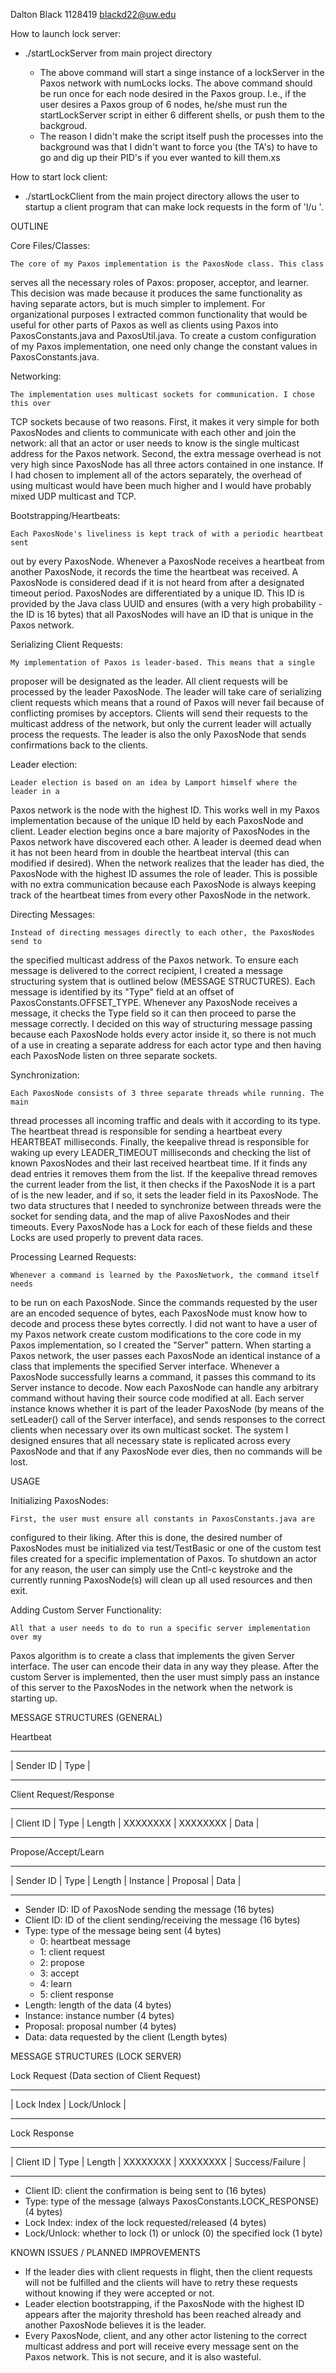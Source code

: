 Dalton Black
1128419
blackd22@uw.edu

How to launch lock server:
  - ./startLockServer <numLocks> from main project directory
    - The above command will start a singe instance of a lockServer in the Paxos
      network with numLocks locks. The above command should be run once for each
      node desired in the Paxos group. I.e., if the user desires a Paxos group
      of 6 nodes, he/she must run the startLockServer script in either 6
      different shells, or push them to the backgroud.
    - The reason I didn't make the script itself push the processes into the
      background was that I didn't want to force you (the TA's) to have to go
      and dig up their PID's if you ever wanted to kill them.xs

How to start lock client:
  - ./startLockClient from the main project directory allows the user to startup
    a client program that can make lock requests in the form of 'l/u <num>'.


OUTLINE

  Core Files/Classes:

    The core of my Paxos implementation is the PaxosNode class. This class
  serves all the necessary roles of Paxos: proposer, acceptor, and learner. This
  decision was made because it produces the same functionality as having
  separate actors, but is much simpler to implement. For organizational purposes
  I extracted common functionality that would be useful for other parts of Paxos
  as well as clients using Paxos into PaxosConstants.java and PaxosUtil.java. To
  create a custom configuration of my Paxos implementation, one need only change
  the constant values in PaxosConstants.java.

  Networking:

    The implementation uses multicast sockets for communication. I chose this over
  TCP sockets because of two reasons. First, it makes it very simple for both
  PaxosNodes and clients to communicate with each other and join the network:
  all that an actor or user needs to know is the single multicast address for
  the Paxos network. Second, the extra message overhead is not very high since
  PaxosNode has all three actors contained in one instance. If I had chosen to
  implement all of the actors separately, the overhead of using multicast would
  have been much higher and I would have probably mixed UDP multicast and TCP.

  Bootstrapping/Heartbeats:

    Each PaxosNode's liveliness is kept track of with a periodic heartbeat sent
  out by every PaxosNode. Whenever a PaxosNode receives a heartbeat from another
  PaxosNode, it records the time the heartbeat was received. A PaxosNode is
  considered dead if it is not heard from after a designated timeout period.
  PaxosNodes are differentiated by a unique ID. This ID is provided by the Java
  class UUID and ensures (with a very high probability - the ID is 16 bytes)
  that all PaxosNodes will have an ID that is unique in the Paxos network.

  Serializing Client Requests:

    My implementation of Paxos is leader-based. This means that a single
  proposer will be designated as the leader. All client requests will be
  processed by the leader PaxosNode. The leader will take care of serializing
  client requests which means that a round of Paxos will never fail because
  of conflicting promises by acceptors. Clients will send their requests to the
  multicast address of the network, but only the current leader will actually
  process the requests. The leader is also the only PaxosNode that sends
  confirmations back to the clients.

  Leader election:

    Leader election is based on an idea by Lamport himself where the leader in a
  Paxos network is the node with the highest ID. This works well in my Paxos
  implementation because of the unique ID held by each PaxosNode and client.
  Leader election begins once a bare majority of PaxosNodes in the Paxos network
  have discovered each other. A leader is deemed dead when it has not been heard
  from in double the heartbeat interval (this can modified if desired). When
  the network realizes that the leader has died, the PaxosNode with the highest
  ID assumes the role of leader. This is possible with no extra communication
  because each PaxosNode is always keeping track of the heartbeat times from
  every other PaxosNode in the network.

  Directing Messages:

    Instead of directing messages directly to each other, the PaxosNodes send to
  the specified multicast address of the Paxos network. To ensure each message
  is delivered to the correct recipient, I created a message structuring system
  that is outlined below (MESSAGE STRUCTURES). Each message is identified by its
  "Type" field at an offset of PaxosConstants.OFFSET_TYPE. Whenever any
  PaxosNode receives a message, it checks the Type field so it can then proceed
  to parse the message correctly. I decided on this way of structuring message
  passing because each PaxosNode holds every actor inside it, so there is not
  much of a use in creating a separate address for each actor type and then
  having each PaxosNode listen on three separate sockets.

  Synchronization:

    Each PaxosNode consists of 3 three separate threads while running. The main
  thread processes all incoming traffic and deals with it according to its type.
  The heartbeat thread is responsible for sending a heartbeat every HEARTBEAT
  milliseconds. Finally, the keepalive thread is responsible for waking up every
  LEADER_TIMEOUT milliseconds and checking the list of known PaxosNodes and
  their last received heartbeat time. If it finds any dead entries it removes
  them from the list. If the keepalive thread removes the current leader from
  the list, it then checks if the PaxosNode it is a part of is the new leader,
  and if so, it sets the leader field in its PaxosNode. The two data structures
  that I needed to synchronize between threads were the socket for sending data,
  and the map of alive PaxosNodes and their timeouts. Every PaxosNode has a Lock
  for each of these fields and these Locks are used properly to prevent data
  races.

  Processing Learned Requests:

    Whenever a command is learned by the PaxosNetwork, the command itself needs
  to be run on each PaxosNode. Since the commands requested by the user are an
  encoded sequence of bytes, each PaxosNode must know how to decode and process
  these bytes correctly. I did not want to have a user of my Paxos network
  create custom modifications to the core code in my Paxos implementation, so I
  created the "Server" pattern. When starting a Paxos network, the user passes
  each PaxosNode an identical instance of a class that implements the specified
  Server interface. Whenever a PaxosNode successfully learns a command, it
  passes this command to its Server instance to decode. Now each PaxosNode can
  handle any arbitrary command without having their source code modified at all.
  Each server instance knows whether it is part of the leader PaxosNode (by
  means of the setLeader() call of the Server interface), and sends responses to
  the correct clients when necessary over its own multicast socket. The system I
  designed ensures that all necessary state is replicated across every PaxosNode
  and that if any PaxosNode ever dies, then no commands will be lost.


USAGE

  Initializing PaxosNodes:

    First, the user must ensure all constants in PaxosConstants.java are
  configured to their liking. After this is done, the desired number of
  PaxosNodes must be initialized via test/TestBasic or one of the custom test
  files created for a specific implementation of Paxos. To shutdown an actor for
  any reason, the user can simply use the Cntl-c keystroke and the currently
  running PaxosNode(s) will clean up all used resources and then exit.

  Adding Custom Server Functionality:

    All that a user needs to do to run a specific server implementation over my
  Paxos algorithm is to create a class that implements the given Server
  interface. The user can encode their data in any way they please. After the
  custom Server is implemented, then the user must simply pass an instance of
  this server to the PaxosNodes in the network when the network is starting up.


MESSAGE STRUCTURES (GENERAL)

  Heartbeat
   ----------- ------
  | Sender ID | Type |
   ----------- ------

  Client Request/Response
   ----------- ------ -------- ---------- ---------- ------
  | Client ID | Type | Length | XXXXXXXX | XXXXXXXX | Data |
   ----------- ------ -------- ---------- ---------- ------

  Propose/Accept/Learn
   ----------- ------ -------- ---------- ---------- ------
  | Sender ID | Type | Length | Instance | Proposal | Data |
   ----------- ------ -------- ---------- ---------- ------

  - Sender ID: ID of PaxosNode sending the message (16 bytes)
  - Client ID: ID of the client sending/receiving the message (16 bytes)
  - Type: type of the message being sent (4 bytes)
    - 0: heartbeat message
    - 1: client request
    - 2: propose
    - 3: accept
    - 4: learn
    - 5: client response
  - Length: length of the data (4 bytes)
  - Instance: instance number (4 bytes)
  - Proposal: proposal number (4 bytes)
  - Data: data requested by the client (Length bytes)


MESSAGE STRUCTURES (LOCK SERVER)

  Lock Request (Data section of Client Request)
   ------------ -------------
  | Lock Index | Lock/Unlock |
   ------------ -------------

  Lock Response
   ----------- ------ -------- ---------- ---------- -----------------
  | Client ID | Type | Length | XXXXXXXX | XXXXXXXX | Success/Failure |
   ----------- ------ -------- ---------- ---------- -----------------

  - Client ID: client the confirmation is being sent to (16 bytes)
  - Type: type of the message (always PaxosConstants.LOCK_RESPONSE) (4 bytes)
  - Lock Index: index of the lock requested/released (4 bytes)
  - Lock/Unlock: whether to lock (1) or unlock (0) the specified lock (1 byte)


KNOWN ISSUES / PLANNED IMPROVEMENTS

  - If the leader dies with client requests in flight, then the client requests
    will not be fulfilled and the clients will have to retry these requests
    without knowing if they were accepted or not.
  - Leader election bootstrapping, if the PaxosNode with the highest ID appears
    after the majority threshold has been reached already and another PaxosNode
    believes it is the leader.
  - Every PaxosNode, client, and any other actor listening to the correct
    multicast address and port will receive every message sent on the Paxos
    network. This is not secure, and it is also wasteful.
